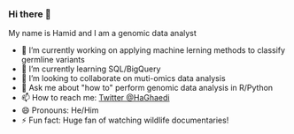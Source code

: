 ### Hi there 👋


My name is Hamid and I am a genomic data analyst

- 🔭 I’m currently working on applying machine lerning methods to classify germline variants
- 🌱 I’m currently learning SQL/BigQuery
- 👯 I’m looking to collaborate on muti-omics data analysis
- 💬 Ask me about "how to" perform genomic data analysis in R/Python
- 📫 How to reach me: [Twitter @HaGhaedi](https://twitter.com/HaGhaedi)
- 😄 Pronouns: He/Him
- ⚡ Fun fact: Huge fan of watching wildlife documentaries! 
